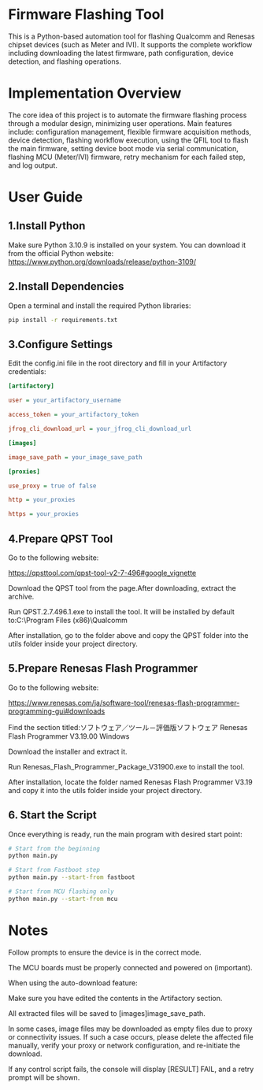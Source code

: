 # Firmware Flashing Tool
This is a Python-based automation tool for flashing Qualcomm and Renesas chipset devices (such as Meter and IVI). It supports the complete workflow including downloading the latest firmware, path configuration, device detection, and flashing operations.

# Implementation Overview
The core idea of this project is to automate the firmware flashing process through a modular design, minimizing user operations. Main features include: configuration management, flexible firmware acquisition methods, device detection, flashing workflow execution, using the QFIL tool to flash the main firmware, setting device boot mode via serial communication, flashing MCU (Meter/IVI) firmware, retry mechanism for each failed step, and log output.

# User Guide
## 1.Install Python
Make sure Python 3.10.9 is installed on your system. You can download it from the official Python website:
https://www.python.org/downloads/release/python-3109/

## 2.Install Dependencies
Open a terminal and install the required Python libraries:
```bash
pip install -r requirements.txt
```

## 3.Configure Settings
Edit the config.ini file in the root directory and fill in your Artifactory credentials:
```ini
[artifactory]

user = your_artifactory_username

access_token = your_artifactory_token

jfrog_cli_download_url = your_jfrog_cli_download_url

[images]

image_save_path = your_image_save_path

[proxies]

use_proxy = true of false

http = your_proxies

https = your_proxies
```

## 4.Prepare QPST Tool
Go to the following website:

https://qpsttool.com/qpst-tool-v2-7-496#google_vignette

Download the QPST tool from the page.After downloading, extract the archive.

Run QPST.2.7.496.1.exe to install the tool. It will be installed by default to:C:\Program Files (x86)\Qualcomm

After installation, go to the folder above and copy the QPST folder into the utils folder inside your project directory.


## 5.Prepare Renesas Flash Programmer
Go to the following website:

https://www.renesas.com/ja/software-tool/renesas-flash-programmer-programming-gui#downloads

Find the section titled:ソフトウェア／ツール－評価版ソフトウェア Renesas Flash Programmer V3.19.00 Windows

Download the installer and extract it.

Run Renesas_Flash_Programmer_Package_V31900.exe to install the tool.

After installation, locate the folder named Renesas Flash Programmer V3.19 and copy it into the utils folder inside your project directory.

## 6. Start the Script
Once everything is ready, run the main program with desired start point:
```bash
# Start from the beginning
python main.py

# Start from Fastboot step
python main.py --start-from fastboot

# Start from MCU flashing only
python main.py --start-from mcu
```

# Notes
Follow prompts to ensure the device is in the correct mode.

The MCU boards must be properly connected and powered on (important).

When using the auto-download feature:

Make sure you have edited the contents in the Artifactory section.

All extracted files will be saved to [images]image_save_path.

In some cases, image files may be downloaded as empty files due to proxy or connectivity issues. If such a case occurs, please delete the affected file manually, verify your proxy or network configuration, and re-initiate the download.

If any control script fails, the console will display [RESULT] FAIL, and a retry prompt will be shown.
